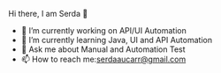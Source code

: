   Hi there, I am Serda 👋
  
  
- 🔭 I’m currently working on API/UI Automation
- 🌱 I’m currently learning Java, UI and API Automation
- 💬 Ask me about Manual and Automation Test
- 📫 How to reach me:serdaaucarr@gmail.com


